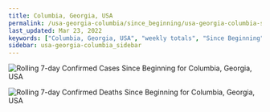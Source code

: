 ```yaml
---
title: Columbia, Georgia, USA
permalink: /usa-georgia-columbia/since_beginning/usa-georgia-columbia-since_beginning.html
last_updated: Mar 23, 2022
keywords: ["Columbia, Georgia, USA", "weekly totals", "Since Beginning"]
sidebar: usa-georgia-columbia_sidebar
---
```


![Rolling 7-day Confirmed Cases Since Beginning for Columbia, Georgia, USA](/covid_tracker/images/graphs/usa-georgia-columbia-rolling_7_days_confirmed-since_beginning_graph.png)

![Rolling 7-day Confirmed Deaths Since Beginning for Columbia, Georgia, USA](/covid_tracker/images/graphs/usa-georgia-columbia-rolling_7_days_deaths-since_beginning_graph.png)
